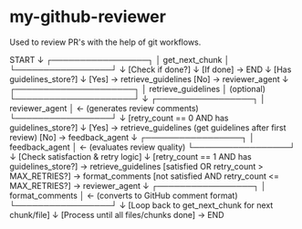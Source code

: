 # my-github-reviewer
Used to review PR's with the help of git workflows. 


START
  ↓
┌─────────────────┐
│  get_next_chunk │
└─────────────────┘
          ↓
    [Check if done?]
          ↓
      [If done] → END
          ↓
    [Has guidelines_store?]
          ↓
    [Yes] → retrieve_guidelines
    [No]  → reviewer_agent
          ↓
┌─────────────────────┐
│ retrieve_guidelines │ (optional)
└─────────────────────┘
          ↓
┌─────────────────┐
│ reviewer_agent  │ ← (generates review comments)
└─────────────────┘
          ↓
    [retry_count == 0 AND has guidelines_store?]
          ↓
    [Yes] → retrieve_guidelines (get guidelines after first review)
    [No]  → feedback_agent
          ↓
┌─────────────────┐
│ feedback_agent  │ ← (evaluates review quality)
└─────────────────┘
          ↓
    [Check satisfaction & retry logic]
          ↓
    [retry_count == 1 AND has guidelines_store?] → retrieve_guidelines
    [satisfied OR retry_count > MAX_RETRIES?] → format_comments
    [not satisfied AND retry_count <= MAX_RETRIES?] → reviewer_agent
          ↓
┌─────────────────┐
│ format_comments │ ← (converts to GitHub comment format)
└─────────────────┘
          ↓
    [Loop back to get_next_chunk for next chunk/file]
          ↓
    [Process until all files/chunks done] → END